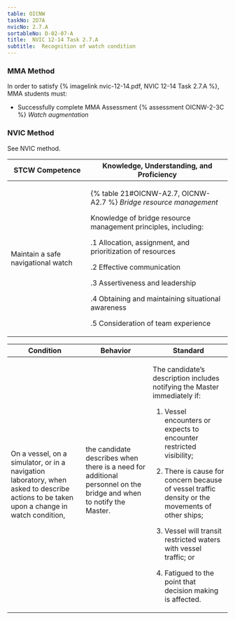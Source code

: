 ```yaml
---
table: OICNW
taskNo: 2D7A
nvicNo: 2.7.A 
sortableNo: D-02-07-A
title:  NVIC 12-14 Task 2.7.A
subtitle:  Recognition of watch condition
---
```



### MMA Method

In order to satisfy  {% imagelink nvic-12-14.pdf, NVIC 12-14 Task 2.7.A %}, MMA students must:

* Successfully complete MMA Assessment {% assessment OICNW-2-3C %} *Watch augmentation*


### NVIC Method

<a onclick="togglevisibility('nvic_methods')" >See NVIC method.</a>

<div id='nvic_methods' class='hide'>

<table>
<thead>
<tr>
<th class='forty'> STCW Competence </th>
<th class='sixty'> Knowledge, Understanding, and Proficiency </th>
</tr>
</thead>




<tbody>
<tr><td markdown='1'>

Maintain a safe navigational watch

</td><td markdown='1'>

{% table 21#OICNW-A2.7, OICNW-A2.7 %} *Bridge resource management* 

Knowledge of bridge resource management principles, including: 

.1  Allocation, assignment, and prioritization of resources 

.2  Effective communication 

.3  Assertiveness and leadership 

.4  Obtaining and maintaining situational awareness

.5 Consideration of team experience

</td></tr>


</tbody>
</table>


<table>
<thead>
<tr><th class='twenty'>  Condition </th><th class='twenty'> Behavior </th><th  class='sixty'>Standard </th></tr>
</thead>
<tbody >



<tr><td markdown='1'>

On a vessel, on a simulator, or in a navigation laboratory, when asked to describe actions to be taken upon a change in watch condition,

</td><td markdown='1'>

the candidate describes when there is a need for additional personnel on the bridge and when to notify the Master.

<br>

<div class="tooltip" markdown='1'>



</div>


</td><td markdown='1'>

The candidate’s description includes notifying the Master immediately if:

1. Vessel encounters or expects to encounter restricted visibility;

2. There is cause for concern because of vessel traffic density or the movements of other ships;

3. Vessel will transit restricted waters with vessel traffic; or

4. Fatigued to the point that decision making is affected.

</td></tr>
</tbody>
</table>
</div>
